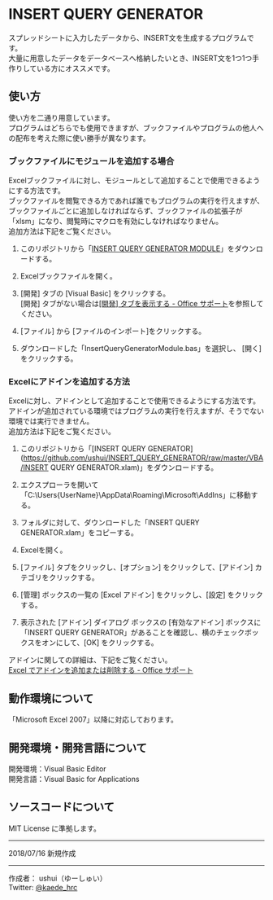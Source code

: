 # INSERT QUERY GENERATOR
スプレッドシートに入力したデータから、INSERT文を生成するプログラムです。  
大量に用意したデータをデータベースへ格納したいとき、INSERT文を1つ1つ手作りしている方にオススメです。  
  
## 使い方
使い方を二通り用意しています。  
プログラムはどちらでも使用できますが、ブックファイルやプログラムの他人への配布を考えた際に使い勝手が異なります。  

### ブックファイルにモジュールを追加する場合
Excelブックファイルに対し、モジュールとして追加することで使用できるようにする方法です。  
ブックファイルを閲覧できる方であれば誰でもプログラムの実行を行えますが、ブックファイルごとに追加しなければならず、ブックファイルの拡張子が「xlsm」になり、閲覧時にマクロを有効にしなければなりません。  
追加方法は下記をご覧ください。  

1. このリポジトリから「[INSERT QUERY GENERATOR MODULE](https://github.com/ushui/INSERT_QUERY_GENERATOR/raw/master/VBA/InsertQueryGeneratorModule.bas)」をダウンロードする。  

2. Excelブックファイルを開く。  

3. [開発] タブの [Visual Basic] をクリックする。  
[開発] タブがない場合は[[開発] タブを表示する - Office サポート](https://support.office.com/ja-jp/article/-%E9%96%8B%E7%99%BA-%E3%82%BF%E3%83%96%E3%82%92%E8%A1%A8%E7%A4%BA%E3%81%99%E3%82%8B-e1192344-5e56-4d45-931b-e5fd9bea2d45)を参照してください。  

4. [ファイル] から [ファイルのインポート]をクリックする。  

5. ダウンロードした「InsertQueryGeneratorModule.bas」を選択し、 [開く] をクリックする。  

### Excelにアドインを追加する方法  
Excelに対し、アドインとして追加することで使用できるようにする方法です。  
アドインが追加されている環境ではプログラムの実行を行えますが、そうでない環境では実行できません。  
追加方法は下記をご覧ください。  

1. このリポジトリから「[INSERT QUERY GENERATOR](https://github.com/ushui/INSERT_QUERY_GENERATOR/raw/master/VBA/INSERT QUERY GENERATOR.xlam)」をダウンロードする。  

2. エクスプローラを開いて「C:\Users\{UserName}\AppData\Roaming\Microsoft\AddIns」に移動する。  

3. フォルダに対して、ダウンロードした「INSERT QUERY GENERATOR.xlam」をコピーする。  

4. Excelを開く。  

5. [ファイル] タブをクリックし、[オプション] をクリックして、[アドイン] カテゴリをクリックする。  

6. [管理] ボックスの一覧の [Excel アドイン] をクリックし、[設定] をクリックする。  

7. 表示された [アドイン] ダイアログ ボックスの [有効なアドイン] ボックスに「INSERT QUERY GENERATOR」があることを確認し、横のチェックボックスをオンにして、[OK] をクリックする。  

アドインに関しての詳細は、下記をご覧ください。  
[Excel でアドインを追加または削除する - Office サポート](https://support.office.com/ja-jp/article/excel-%E3%81%A7%E3%82%A2%E3%83%89%E3%82%A4%E3%83%B3%E3%82%92%E8%BF%BD%E5%8A%A0%E3%81%BE%E3%81%9F%E3%81%AF%E5%89%8A%E9%99%A4%E3%81%99%E3%82%8B-0af570c4-5cf3-4fa9-9b88-403625a0b460)  

## 動作環境について
「Microsoft Excel 2007」以降に対応しております。  

## 開発環境・開発言語について
開発環境：Visual Basic Editor  
開発言語：Visual Basic for Applications  

## ソースコードについて
MIT License に準拠します。  

***
2018/07/16 新規作成  
***
作成者： ushui（ゆーしゅい）  
Twitter: [@kaede_hrc](https://twitter.com/kaede_hrc)  
